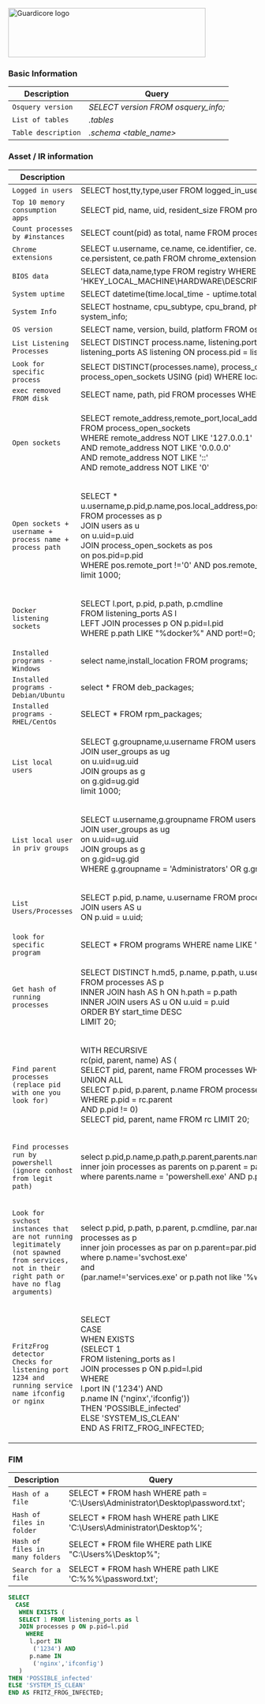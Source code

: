 <p align="left">
  <a href="https://www.guardicore.com/">
    <img src="https://www.guardicore.com/wp-content/uploads/2019/02/guardicore-press-releases-logo-banner2-845x200-1.jpg" alt="Guardicore logo" width="400" height="100">
  </a>
</p>
<h3 align="left">Basic Information</h3>
<p align="left">

| Description | Query |
| --- | --- |
| `Osquery version` | *SELECT version FROM osquery_info;* |
| `List of tables` | *.tables* |
| `Table description` | *.schema <table_name>* |

<h3 align="left">Asset / IR information</h3>

| Description | Query |
| --- | --- |
| `Logged in users` | SELECT host,tty,type,user FROM logged_in_users; |
| `Top 10 memory consumption apps` | SELECT pid, name, uid, resident_size FROM processes order by resident_size desc limit 10; |
| `Count processes by #instances` | SELECT count(pid) as total, name FROM processes group by name order by total desc limit 10; |
| `Chrome extensions` | SELECT u.username, ce.name, ce.identifier, ce.version, ce.description, ce.locale, ce.update_url, ce.author, ce.persistent, ce.path FROM chrome_extensions ce LEFT JOIN users u ON ce.uid = u.uid; |
| `BIOS data` | SELECT data,name,type FROM registry WHERE key LIKE 'HKEY_LOCAL_MACHINE\HARDWARE\DESCRIPTION\System\BIOS' |
| `System uptime` | SELECT datetime(time.local_time - uptime.total_seconds, 'unixepoch') AS last_rebooted FROM time, uptime; |
| `System Info` | SELECT hostname, cpu_subtype, cpu_brand, physical_memory, hardware_vendor,hardware_model FROM system_info; |
| `OS version` | SELECT name, version, build, platform FROM os_version; |
| `List Listening Processes` | SELECT DISTINCT process.name, listening.port, listening.address, process.pid FROM processes AS process JOIN listening_ports AS listening ON process.pid = listening.pid WHERE address != '127.0.0.1'; |
| `Look for specific process` | SELECT DISTINCT(processes.name), process_open_sockets.local_port FROM processes JOIN process_open_sockets USING (pid) WHERE local_port=53 AND processes.name LIKE 'dns%'; |
| `exec removed FROM disk` | SELECT name, path, pid FROM processes WHERE on_disk = 0; |
| `Open sockets` | <p>SELECT remote_address,remote_port,local_address,local_port,family,protocol,state<br>FROM process_open_sockets<br>WHERE remote_address NOT LIKE '127.0.0.1'<br>AND remote_address NOT LIKE '0.0.0.0'<br>AND remote_address NOT LIKE '::'<br>AND remote_address NOT LIKE '0'</p> |
| `Open sockets + username + process name + process path` | <p>SELECT * u.username,p.pid,p.name,pos.local_address,pos.local_port,p.path,p.cmdline,pos.remote_address,pos.remote_port<br>FROM processes as p<br>JOIN users as u<br>on u.uid=p.uid<br>JOIN process_open_sockets as pos<br>on pos.pid=p.pid<br>WHERE pos.remote_port !='0' AND pos.remote_address != '127.0.0.1'<br>limit 1000;</p> |
| `Docker listening sockets` | <p>SELECT l.port, p.pid, p.path, p.cmdline<br>FROM listening_ports AS l<br>LEFT JOIN processes p ON p.pid=l.pid<br>WHERE p.path LIKE "%docker%" AND port!=0;</p> |
| `Installed programs - Windows` | select name,install_location FROM programs; |
| `Installed programs - Debian/Ubuntu` | select * FROM deb_packages; |
| `Installed programs - RHEL/CentOs` | SELECT * FROM rpm_packages; |
| `List local users` | <p>SELECT g.groupname,u.username FROM users as u<br>JOIN user_groups as ug<br>on u.uid=ug.uid<br>JOIN groups as g<br>on g.gid=ug.gid<br>limit 1000;</p> |
| `List local user in priv groups` | <p>SELECT u.username,g.groupname FROM users as u<br>JOIN user_groups as ug<br>on u.uid=ug.uid<br>JOIN groups as g<br>on g.gid=ug.gid<br>WHERE g.groupname = 'Administrators' OR g.groupname = 'sudo' OR g.groupname = 'root';</p> |
| `List Users/Processes` | <p>SELECT p.pid, p.name, u.username FROM processes AS p<br>JOIN users AS u<br>ON p.uid = u.uid;</p> |
| `look for specific program` | SELECT * FROM programs WHERE name LIKE '%wireshark%'; |
| `Get hash of running processes` | <p>SELECT DISTINCT h.md5, p.name, p.path, u.username<br>FROM processes AS p<br>INNER JOIN hash AS h ON h.path = p.path<br>INNER JOIN users AS u ON u.uid = p.uid<br>ORDER BY start_time DESC<br>LIMIT 20;</p> |
| <p>`Find parent processes`<br>`(replace pid with one you look for)`</p> | <p>WITH RECURSIVE<br>rc(pid, parent, name) AS (<br>SELECT pid, parent, name FROM processes WHERE pid = 14380<br>UNION ALL<br>SELECT p.pid, p.parent, p.name FROM processes AS p, rc<br>WHERE p.pid = rc.parent<br>AND p.pid != 0)<br>SELECT pid, parent, name FROM rc LIMIT 20;<p> | 
| <p>`Find processes run by powershell`<br>`(ignore conhost from legit path)`</p> | <p>select p.pid,p.name,p.path,p.parent,parents.name as parent_name from processes as p<br>inner join processes as parents on p.parent = parents.pid<br>where parents.name = 'powershell.exe' AND p.path != 'C:\Windows\System32\conhost.exe';</p> |
| <p>`Look for svchost instances that are not running legitimately`<br>`(not spawned from services, not in their right path or have no flag arguments)`</p> | <p>select p.pid, p.path, p.parent, p.cmdline, par.name as parent_name, par.cmdline as parent_cmdline from processes as p<br>inner join processes as par on p.parent=par.pid<br>where p.name='svchost.exe'<br> and<br> (par.name!='services.exe' or p.path not like '%windows\system32\svchost.exe' or p.cmdline not like '%-%');</p> |
| <p>`FritzFrog detector`<br>`Checks for listening port 1234 and running service name ifconfig or nginx`</p> | <p>SELECT <br>CASE <br>WHEN EXISTS<br>(SELECT 1<br>FROM listening_ports as l<br>JOIN processes p ON p.pid=l.pid<br>WHERE <br>l.port IN ('1234') AND <br>p.name IN ('nginx','ifconfig'))<br>THEN 'POSSIBLE_infected'<br>ELSE 'SYSTEM_IS_CLEAN'<br>END AS FRITZ_FROG_INFECTED;</p> |

<h3 align="left">FIM</h3>

| Description | Query |
| --- | --- |
| `Hash of a file` | SELECT * FROM hash WHERE path = 'C:\Users\Administrator\Desktop\password.txt'; |
| `Hash of files in folder` | SELECT * FROM hash WHERE path LIKE 'C:\Users\Administrator\Desktop\%'; |
| `Hash of files in many folders` | SELECT * FROM file WHERE path LIKE "C:\Users\%\Desktop\%"; |
| `Search for a file` | SELECT * FROM hash WHERE path LIKE 'C:\%\%\%\password.txt'; |


```sql
SELECT
  CASE
   WHEN EXISTS (
   SELECT 1 FROM listening_ports as l
   JOIN processes p ON p.pid=l.pid
     WHERE
      l.port IN 
       ('1234') AND
      p.name IN 
       ('nginx','ifconfig')
   )
THEN 'POSSIBLE_infected'
ELSE 'SYSTEM_IS_CLEAN'
END AS FRITZ_FROG_INFECTED;
```
